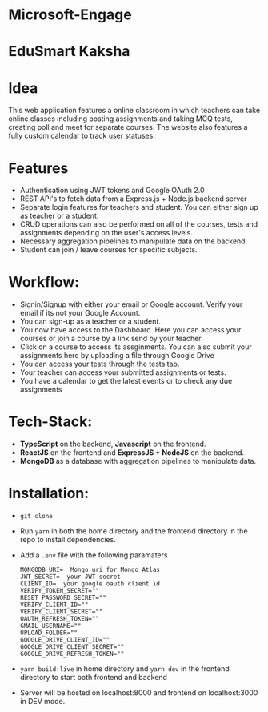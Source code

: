 # Microsoft-Engage

# EduSmart Kaksha

# Idea
This web application features a online classroom in which teachers can take online classes including posting
assignments and taking MCQ tests, creating poll and meet for separate courses. The website also features a fully custom calendar to track user statuses.

# Features
- Authentication using JWT tokens and Google OAuth 2.0
- REST API's to fetch data from a Express.js + Node.js backend server
- Separate login features for teachers and student. You can either sign up as teacher or a student.
- CRUD operations can also be performed on all of the courses, tests and assignments depending on the user's access levels.
- Necessary aggregation pipelines to manipulate data on the backend.
- Student can join / leave courses for specific subjects.

# Workflow:

- Signin/Signup with either your email or Google account. Verify your email if its not your Google Account.
- You can sign-up as a teacher or a student.
- You now have access to the Dashboard. Here you can access your courses or join a course by a link send by your teacher.
- Click on a course to access its assginments. You can also submit your assignments here by uploading a file through Google Drive
- You can access your tests through the tests tab.
- Your teacher can access your submitted assignments or tests.
- You have a calendar to get the latest events or to check any due assignments

# Tech-Stack:

- **TypeScript** on the backend,  **Javascript** on the frontend.
- **ReactJS** on the frontend and **ExpressJS + NodeJS** on the backend.
- **MongoDB** as a database with aggregation pipelines to manipulate data.


# Installation:

- ` git clone `
- Run `yarn` in both the home directory and the frontend directory in the repo to install dependencies.
- Add a `.env` file with the following paramaters

    ``` 
    MONGODB_URI=  Mongo uri for Mongo Atlas
    JWT_SECRET=  your JWT secret
    CLIENT_ID=  your google oauth client id
    VERIFY_TOKEN_SECRET=""
    RESET_PASSWORD_SECRET=""
    VERIFY_CLIENT_ID=""
    VERIFY_CLIENT_SECRET=""
    OAUTH_REFRESH_TOKEN=""
    GMAIL_USERNAME=""
    UPLOAD_FOLDER=""
    GOOGLE_DRIVE_CLIENT_ID=""
    GOOGLE_DRIVE_CLIENT_SECRET=""
    GOOGLE_DRIVE_REFRESH_TOKEN=""	

    ```
- `yarn build:live` in home directory and `yarn dev` in the frontend directory to start both frontend and backend
- Server will be hosted on localhost:8000 and frontend on localhost:3000 in DEV mode.
